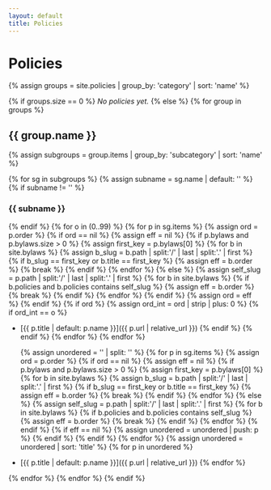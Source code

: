 ```yaml
---
layout: default
title: Policies
---
```


# Policies

{% assign groups = site.policies | group_by: 'category' | sort: 'name' %}

{% if groups.size == 0 %}
_No policies yet._
{% else %}
  {% for group in groups %}

## {{ group.name }}

{% assign subgroups = group.items | group_by: 'subcategory' | sort: 'name' %}

{% for sg in subgroups %}
  {% assign subname = sg.name | default: '' %}
  {% if subname != '' %}

### {{ subname }}

  {% endif %}
  {% for o in (0..99) %}
    {% for p in sg.items %}
      {% assign ord = p.order %}
      {% if ord == nil %}
        {% assign eff = nil %}
        {% if p.bylaws and p.bylaws.size > 0 %}
          {% assign first_key = p.bylaws[0] %}
          {% for b in site.bylaws %}
            {% assign b_slug = b.path | split:'/' | last | split:'.' | first %}
            {% if b_slug == first_key or b.title == first_key %}
              {% assign eff = b.order %}
              {% break %}
            {% endif %}
          {% endfor %}
        {% else %}
          {% assign self_slug = p.path | split:'/' | last | split:'.' | first %}
          {% for b in site.bylaws %}
            {% if b.policies and b.policies contains self_slug %}
              {% assign eff = b.order %}
              {% break %}
            {% endif %}
          {% endfor %}
        {% endif %}
        {% assign ord = eff %}
      {% endif %}
      {% if ord %}
        {% assign ord_int = ord | strip | plus: 0 %}
        {% if ord_int == o %}
- [{{ p.title | default: p.name }}]({{ p.url | relative_url }})
        {% endif %}
      {% endif %}
    {% endfor %}
  {% endfor %}

  {% assign unordered = '' | split: '' %}
  {% for p in sg.items %}
    {% assign ord = p.order %}
    {% if ord == nil %}
      {% assign eff = nil %}
      {% if p.bylaws and p.bylaws.size > 0 %}
        {% assign first_key = p.bylaws[0] %}
        {% for b in site.bylaws %}
          {% assign b_slug = b.path | split:'/' | last | split:'.' | first %}
          {% if b_slug == first_key or b.title == first_key %}
            {% assign eff = b.order %}
            {% break %}
          {% endif %}
        {% endfor %}
      {% else %}
        {% assign self_slug = p.path | split:'/' | last | split:'.' | first %}
        {% for b in site.bylaws %}
          {% if b.policies and b.policies contains self_slug %}
            {% assign eff = b.order %}
            {% break %}
          {% endif %}
        {% endfor %}
      {% endif %}
      {% if eff == nil %}
        {% assign unordered = unordered | push: p %}
      {% endif %}
    {% endif %}
  {% endfor %}
  {% assign unordered = unordered | sort: 'title' %}
  {% for p in unordered %}
- [{{ p.title | default: p.name }}]({{ p.url | relative_url }})
  {% endfor %}

{% endfor %}
{% endfor %}
{% endif %}
